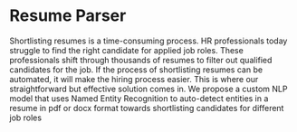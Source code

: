 # Resume Parser

Shortlisting resumes is a time-consuming process. HR professionals today struggle to find the right candidate for applied job roles. These professionals shift through thousands of resumes to filter out qualified candidates for the job. If the process of shortlisting resumes can be automated, it will make the hiring process easier. This is where our straightforward but effective solution comes in. We propose a custom NLP model that uses Named Entity Recognition to auto-detect entities in a resume in pdf or docx format towards shortlisting candidates for different job roles

